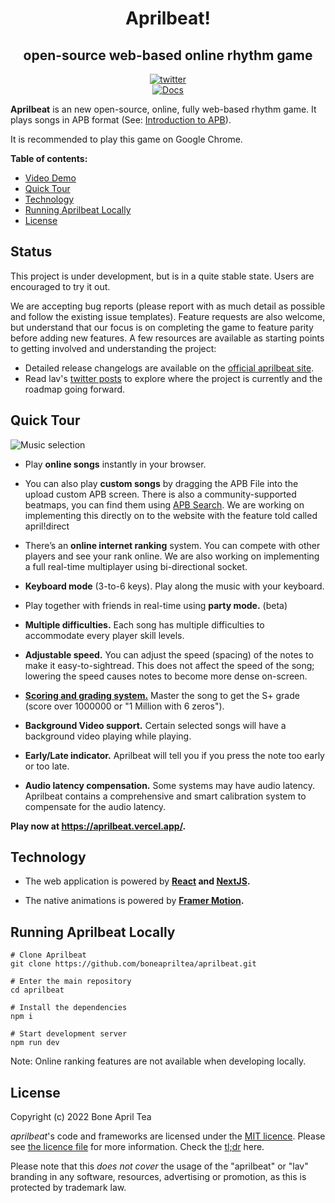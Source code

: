<h1 align="center">Aprilbeat!</h1>

<h2 align="center">open-source web-based online rhythm game</h2>

<p align="center">
  <a href="https://twitter.com/boneapriltea"><img src="https://img.shields.io/badge/twitter-@boneapriltea-blue.svg" alt="twitter" /></a>
  <br>
  <a href="https://aprilbeatdocs.vercel.app"><img src="https://img.shields.io/badge/read%20the-docs-brightgreen.svg?style=flat" alt="Docs"></a>
</p>

**Aprilbeat** is an new open-source, online, fully web-based rhythm game. It plays songs in
APB format (See:
[Introduction to APB](https://boneaprilteadocs.vercel.app/apb)).

It is recommended to play this game on Google Chrome.

**Table of contents:**

<!-- toc -->

- [Video Demo](#video-demo)
- [Quick Tour](#quick-tour)
- [Technology](#technology)
- [Running Aprilbeat Locally](#running-aprilbeat-locally)
- [License](#license)

<!-- tocstop -->

## Status

This project is under development, but is in a quite stable state. Users are encouraged to try it out.

We are accepting bug reports (please report with as much detail as possible and follow the existing issue templates). Feature requests are also welcome, but understand that our focus is on completing the game to feature parity before adding new features. A few resources are available as starting points to getting involved and understanding the project:

- Detailed release changelogs are available on the [official aprilbeat site](https://aprilbeat.vercel.app/home/changelog/lazer).
- Read lav's [twitter posts](https://twitter.com/lavablelavs) to explore where the project is currently and the roadmap going forward.

## Quick Tour

![Music selection](public/assets/music-selection.png)

- Play **online songs** instantly in your browser.

- You can also play **custom songs** by dragging the APB File into
  the upload custom APB screen. There is also a community-supported beatmaps, you can find them using
  [APB Search](http://apbsearch.vercel.app). We are working on implementing this directly on to the website with the feature told called april!direct

- There’s an **online internet ranking** system. You can compete with other
  players and see your rank online. We are also working on implementing a full real-time multiplayer using bi-directional socket.

- **Keyboard mode** (3-to-6 keys). Play along the music with your keyboard.

- Play together with friends in real-time using
  **party mode.** (beta)

- **Multiple difficulties.** Each song has multiple difficulties to accommodate
  every player skill levels.

- **Adjustable speed.** You can adjust the speed (spacing) of the notes to make
  it easy-to-sightread. This does not affect the speed of the song; lowering the
  speed causes notes to become more dense on-screen.

- [**Scoring and grading system.**](https://aprilbeatdocs.vercel.app/scoring-and-judgment)
  Master the song to get the S+ grade (score over 1000000 or "1 Million with 6 zeros").

- **Background Video support.** Certain selected songs will have a background video playing while playing.

- **Early/Late indicator.** Aprilbeat will tell you if you press the note too early
  or too late.

- **Audio latency compensation.** Some systems may have audio latency. Aprilbeat
  contains a comprehensive and smart calibration system to compensate for the audio latency.

**Play now at https://aprilbeat.vercel.app/.**

## Technology

- The web application is powered by **[React](https://facebook.github.io/react/)
  and [NextJS](https://nextjs.org/).**

- The native animations is powered by **[Framer Motion](https://www.framer.com/motion/).**

## Running Aprilbeat Locally

```
# Clone Aprilbeat
git clone https://github.com/boneapriltea/aprilbeat.git

# Enter the main repository
cd aprilbeat

# Install the dependencies
npm i

# Start development server
npm run dev
```

Note: Online ranking features are not available when developing locally.

## License

Copyright (c) 2022 Bone April Tea

_aprilbeat_'s code and frameworks are licensed under the [MIT licence](https://opensource.org/licenses/MIT). Please see [the licence file](LICENCE) for more information. Check the [tl;dr](https://tldrlegal.com/license/mit-license) here.

Please note that this _does not cover_ the usage of the "aprilbeat" or "lav" branding in any software, resources, advertising or promotion, as this is protected by trademark law.
